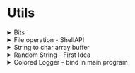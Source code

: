 # Utils

<details>
<summary> Bits </summary>

```pascal
procedure PrintBits(AVal: Cardinal);
var i: Integer;
begin
  for i := 31 downto 0 do
    begin
      Write((AVal shr i) and $01);

      if i mod 4 = 0 then
        Write(' ');
    end;

  Writeln('');
end;
```
</details>


<details>
<summary> File operation - ShellAPI </summary>

```delphi
function DeleteFile(AFileName: String): Boolean;
var FOS : TSHFileOpStruct;
begin
  FillChar(FOS, SizeOf(FOS), 0);

  FOS.wFunc   := FO_DELETE;
  FOS.pFrom   := PChar(AFileName + #0);
  FOS.fFlags  := FOF_NOCONFIRMATION or FOF_SILENT;

  Result := ShFileOperation(FOS) = 0;
end;

function RenameFile(AOldFileName, ANewFileName: String): Boolean;
var FOS : TSHFileOpStruct;
begin

  FillChar(FOS, SizeOf(FOS), 0);

  FOS.wFunc   := FO_RENAME;
  FOS.pFrom   := PChar(AOldFileName + #0);
  FOS.pTo     := PChar(ANewFileName + #0);
  FOS.fFlags  := FOF_SILENT or FOF_SIMPLEPROGRESS or FOF_NOCONFIRMATION;

  Result := ShFileOperation(FOS) = 0;
end;
```
</details>

<details>
<summary> String to char array buffer </summary>

``` delphi
procedure StrToCharBuffer(AStr: String; var ABuffer: Array of Char);
var BLen: Integer;
    SLen: Integer;
begin

  BLen := Length(ABuffer);
  SLen := Length(AStr);

  AStr := AStr + #0;

  if SLen >= BLen then
    begin
      SLen := BLen;
      AStr[SLen] := #0;
    end;

  ZeroMemory(@ABuffer[0], BLen * SizeOf(Char));
  CopyMemory(@ABuffer[0], @AStr[1], SLen * SizeOf(Char));
end;
```
</details>

<details>
<summary> Random String - First Idea </summary>

``` delphi
function RandomStr(ALow, AHigh, ADigs: Integer; AOther: String = ''): String;
const
  L = 'abcdefghijklmnopqrstuvwxyz';
  H = 'ABCDEFGHIJKLMNOPQRSTUVWXYZ';
  D = '0123456789';
var
  i: Integer;
  R: Integer;

  C: Char;
  a, b: Integer;
begin
  Result := '';

  for i := 1 to ALow do
    begin
      R := Random(Length(L)) + 1;
      Result := Result + L[R]
    end;

  for i := 1 to AHigh do
    begin
      R := Random(Length(H)) + 1;
      Result := Result + H[R]
    end;

  for i := 1 to ADigs do
    begin
      R := Random(Length(D)) + 1;
      Result := Result + D[R]
    end;

  for i := 1 to Length(Result) do
    begin
      a := Random(Length(Result)) + 1;
      b := Random(Length(Result)) + 1;

      C := Result[a];
      Result[a] := Result[b];
      Result[b] := C;
    end;
end;
```
</details>

<details>
<summary> Colored Logger - bind in main program </summary>

``` delphi
uses
  ..., MyLogger, ...;
	
procedure TMainForm.FormCreate(Sender: TObject);
begin

  MyLogControl.Parent := Self;
  MyLogControl.Align := alRight;
  MyLogControl.Width := 250;
  
end;
``` 
</details>
